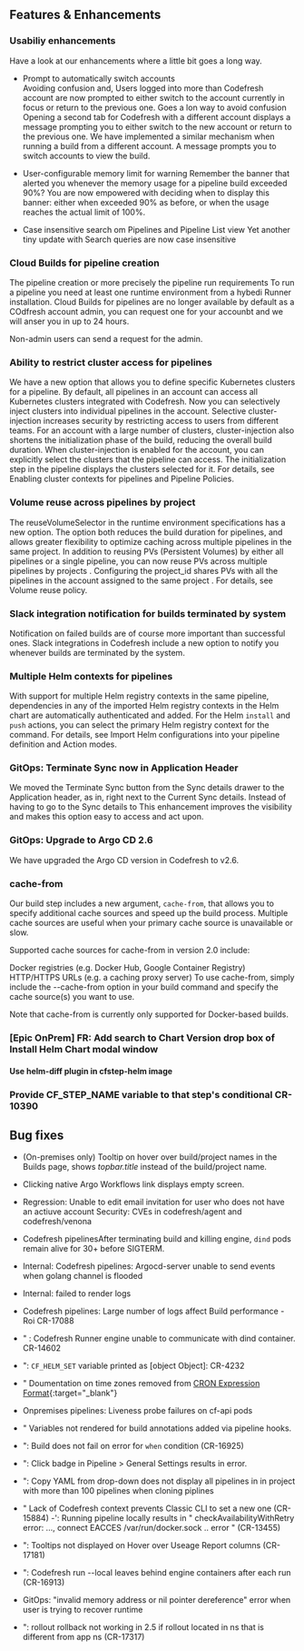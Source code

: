 



## Features & Enhancements

### Usabiliy enhancements
Have a look at our enhancements where a little bit goes a long way.

* Prompt to automatically switch accounts  
  Avoiding confusion and, Users logged into more than Codefresh account are now prompted to either switch to the account currently in focus or return to the previous one. 
  Goes a lon way to avoid confusion
  Opening a second tab for Codefresh with a different account displays a message prompting you to either switch to the new account or return to the previous one.
We have implemented a similar mechanism  when running a build from a different account. A message prompts you to switch accounts to view the build. 


* User-configurable memory limit for warning 
  Remember the banner that alerted you whenever the memory usage for a pipeline build exceeded 90%? 
  You are now empowered with deciding when to display this banner: either when exceeded 90% as before, or when the usage reaches  the actual limit of 100%. 

* Case insensitive search om Pipelines and Pipeline List view
  Yet another tiny update with 
  Search queries are now case insensitive 

### Cloud Builds for pipeline creation
The pipeline creation or more precisely the pipeline run requirements 
To run a pipeline you need at least one runtime environment from a hybedi Runner installation.
Cloud Builds for pipelines are no longer available by default as a COdfresh account admin, you can request one for your accounbt and we will anser you in up to 24 hours.

Non-admin users can send a request for the admin.


### Ability to restrict  cluster access  for  pipelines
We have a new option that allows you to define  specific  Kubernetes clusters for a pipeline.
 By default, all pipelines in an account can  access all Kubernetes clusters integrated with Codefresh.  Now you can selectively inject clusters  into individual pipelines in the account.
Selective cluster-injection increases security by restricting access to users from different teams. For an account with a large number of clusters, cluster-injection also shortens the initialization phase of the build, reducing the overall build duration.
When cluster-injection is enabled for the account, you can explicitly select the clusters that the pipeline can access. The initialization step in the pipeline displays the clusters selected for it.
For details, see Enabling cluster contexts for pipelines and Pipeline Policies. 
### Volume reuse across pipelines by project
The reuseVolumeSelector in the runtime environment specifications has a new option. The option both reduces the build duration for pipelines,  and allows greater flexibility to optimize  caching across multiple pipelines in the same project.
In addition to reusing PVs  (Persistent Volumes)  by either all pipelines or a single pipeline, you can now reuse PVs  across multiple pipelines by projects . 
Configuring the  project_id shares PVs  with all the pipelines  in the account assigned to the same project .
For details, see Volume reuse policy.
### Slack integration notification for builds terminated by system
Notification on failed builds are of course more important than successful ones. Slack integrations in Codefresh include a new option to notify you whenever builds are terminated by the system.

### Multiple Helm contexts for pipelines
With support for multiple Helm registry contexts in the same pipeline, dependencies in any of the imported Helm registry contexts in the Helm chart are automatically authenticated and added.
For the Helm `install` and `push` actions, you can select the primary Helm registry context for the command.
For details, see Import Helm configurations into your pipeline definition and Action modes.


### GitOps: Terminate Sync now in Application Header
We moved the Terminate Sync button from the Sync details drawer to the Application header, as in, right next to the Current Sync details.
Instead of having to go to the Sync details to This enhancement improves the visibility and makes this option easy to access and act upon.



### GitOps: Upgrade to Argo CD 2.6
We have upgraded the Argo CD version in Codefresh to v2.6. 

### cache-from 

Our build step includes a new argument, `cache-from`, that allows you to specify additional cache sources and speed up the build process.
Multiple cache sources are useful when your primary cache source is unavailable or slow.

Supported cache sources for cache-from in version 2.0 include:

Docker registries (e.g. Docker Hub, Google Container Registry)
HTTP/HTTPS URLs (e.g. a caching proxy server)
To use cache-from, simply include the --cache-from option in your build command and specify the cache source(s) you want to use.

Note that cache-from is currently only supported for Docker-based builds.


### [Epic OnPrem] FR: Add search to Chart Version drop box of Install Helm Chart modal window
#### Use helm-diff plugin in cfstep-helm image

### Provide CF_STEP_NAME variable to that step's conditional CR-10390

## Bug fixes

- (On-premises only) Tooltip on hover over build/project names in the Builds page, shows _topbar.title_ instead of the build/project name.
- Clicking native Argo Workflows link displays empty screen. 
- Regression: Unable to edit email invitation for user who does not have an actiuve account
Security: CVEs in codefresh/agent and codefresh/venona
- Codefresh pipelinesAfter terminating build and killing engine, `dind` pods remain alive for 30+ before SIGTERM.
- Internal: Codefresh pipelines: Argocd-server unable to send events when golang channel is flooded
- Internal: failed to render logs
- Codefresh pipelines: Large number of logs affect Build performance - Roi CR-17088
- " : Codefresh Runner engine unable to communicate with dind container. CR-14602
- ": `CF_HELM_SET` variable  printed as [object Object]: CR-4232
- " Doumentation on time zones removed from [CRON Expression Format](https://github.com/codefresh-io/cronus/blob/master/docs/expression.md/){:target="\_blank"}
- Onpremises pipelines: Liveness probe failures on cf-api pods
- " Variables not rendered for build annotations added via pipeline hooks.
- ": Build does not fail on error for `when` condition (CR-16925)
- ": Click badge in Pipeline > General Settings results in error.
- ": Copy YAML from drop-down does not display all pipelines in in project with more than 100 pipelines when cloning piplines
- " Lack of Codefresh context prevents Classic CLI to set a new one (CR-15884)
-': Running pipeline locally results in " checkAvailabilityWithRetry error: ..., connect EACCES /var/run/docker.sock .. error " (CR-13455)
- ": Tooltips not displayed on Hover over Useage Report columns (CR-17181)
- ": Codefresh run --local leaves behind engine containers after each run (CR-16913)


- GitOps:  "invalid memory address or nil pointer dereference" error when user is trying to recover runtime
- ": rollout rollback not working in 2.5 if rollout located in ns that is different from app ns (CR-17317)